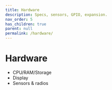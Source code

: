 ```yaml
---
title: Hardware
description: Specs, sensors, GPIO, expansion.
nav_order: 5
has_children: true
parent: null
permalink: /hardware/
---
```


# Hardware

-   CPU/RAM/Storage
-   Display
-   Sensors & radios
